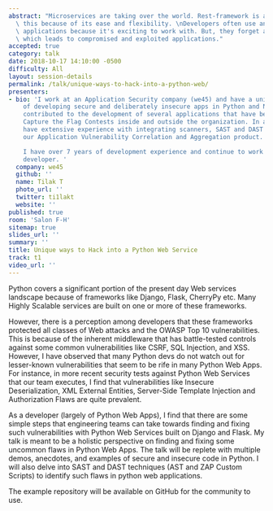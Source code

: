 ```yaml
---
abstract: "Microservices are taking over the world. Rest-framework is accelerating\
  \ this because of its ease and flexibility. \nDevelopers often use and develop REST-based\
  \ applications because it's exciting to work with. But, they forget about security\
  \ which leads to compromised and exploited applications."
accepted: true
category: talk
date: 2018-10-17 14:10:00 -0500
difficulty: All
layout: session-details
permalink: /talk/unique-ways-to-hack-into-a-python-web/
presenters:
- bio: 'I work at an Application Security company (we45) and have a unique perspective
    of developing secure and deliberately insecure apps in Python and NodeJS. I have
    contributed to the development of several applications that have been used for
    Capture the Flag Contests inside and outside the organization. In addition, I
    have extensive experience with integrating scanners, SAST and DAST toolsets into
    our Application Vulnerability Correlation and Aggregation product.

    I have over 7 years of development experience and continue to work as a full-stack
    developer. '
  company: we45
  github: ''
  name: Tilak T
  photo_url: ''
  twitter: ti1lakt
  website: ''
published: true
room: 'Salon F-H'
sitemap: true
slides_url: ''
summary: ''
title: Unique ways to Hack into a Python Web Service
track: t1
video_url: ''
---
```


Python covers a significant portion of the present day Web services landscape because of frameworks like Django, Flask, CherryPy etc. Many Highly Scalable services are built on one or more of these frameworks.

However, there is a perception among developers that these frameworks protected all classes of Web attacks and the OWASP Top 10 vulnerabilities. This is because of the inherent middleware that has battle-tested controls against some common vulnerabilities like CSRF, SQL Injection, and XSS. However, I have observed that many Python devs do not watch out for lesser-known vulnerabilities that seem to be rife in many Python Web Apps. For instance, in more recent security tests against Python Web Services that our team executes, I find that vulnerabilities like Insecure Deserialization, XML External Entities, Server-Side Template Injection and Authorization Flaws are quite prevalent.

As a developer (largely of Python Web Apps), I find that there are some simple steps that engineering teams can take towards finding and fixing such vulnerabilities with Python Web Services built on Django and Flask. My talk is meant to be a holistic perspective on finding and fixing some uncommon flaws in Python Web Apps. The talk will be replete with multiple demos, anecdotes, and examples of secure and insecure code in Python. I will also delve into SAST and DAST techniques (AST and ZAP Custom Scripts) to identify such flaws in python web applications.

The example repository will be available on GitHub for the community to use.
